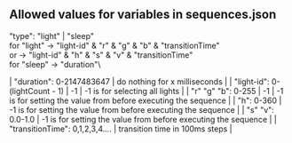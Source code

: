 Allowed values for variables in sequences.json
---------------------------------------------------

"type": "light" | "sleep"\
	for "light" -> "light-id" & "r" & "g" & "b" & "transitionTime"\
			or  -> "light-id" & "h" & "s" & "v" & "transitionTime"\
	for "sleep" -> "duration"\

| "duration": 0-2147483647			   | do nothing for x milliseconds |
| "light-id": 0-(lightCount - 1) | -1	   | -1 is for selecting all lights |
| "r" "g" "b": 0-255 | -1                | -1 is for setting the value from before executing the sequence |
| "h": 0-360							   | -1 is for setting the value from before executing the sequence |
| "s" "v": 0.0-1.0					   | -1 is for setting the value from before executing the sequence |
| "transitionTime": 0,1,2,3,4....        | transition time in 100ms steps |